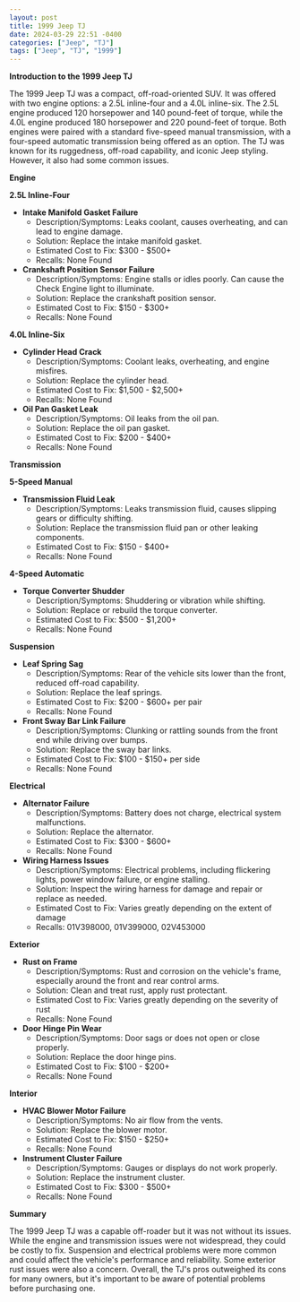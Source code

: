 ```yaml
---
layout: post
title: 1999 Jeep TJ
date: 2024-03-29 22:51 -0400
categories: ["Jeep", "TJ"]
tags: ["Jeep", "TJ", "1999"]
---
```

**Introduction to the 1999 Jeep TJ**

The 1999 Jeep TJ was a compact, off-road-oriented SUV. It was offered with two engine options: a 2.5L inline-four and a 4.0L inline-six. The 2.5L engine produced 120 horsepower and 140 pound-feet of torque, while the 4.0L engine produced 180 horsepower and 220 pound-feet of torque. Both engines were paired with a standard five-speed manual transmission, with a four-speed automatic transmission being offered as an option. The TJ was known for its ruggedness, off-road capability, and iconic Jeep styling. However, it also had some common issues.

**Engine**

**2.5L Inline-Four**

* **Intake Manifold Gasket Failure**
    * Description/Symptoms: Leaks coolant, causes overheating, and can lead to engine damage.
    * Solution: Replace the intake manifold gasket.
    * Estimated Cost to Fix: $300 - $500+
    * Recalls: None Found
* **Crankshaft Position Sensor Failure**
    * Description/Symptoms: Engine stalls or idles poorly. Can cause the Check Engine light to illuminate.
    * Solution: Replace the crankshaft position sensor.
    * Estimated Cost to Fix: $150 - $300+
    * Recalls: None Found

**4.0L Inline-Six**

* **Cylinder Head Crack**
    * Description/Symptoms: Coolant leaks, overheating, and engine misfires.
    * Solution: Replace the cylinder head.
    * Estimated Cost to Fix: $1,500 - $2,500+
    * Recalls: None Found
* **Oil Pan Gasket Leak**
    * Description/Symptoms: Oil leaks from the oil pan.
    * Solution: Replace the oil pan gasket.
    * Estimated Cost to Fix: $200 - $400+
    * Recalls: None Found

**Transmission**

**5-Speed Manual**

* **Transmission Fluid Leak**
    * Description/Symptoms: Leaks transmission fluid, causes slipping gears or difficulty shifting.
    * Solution: Replace the transmission fluid pan or other leaking components.
    * Estimated Cost to Fix: $150 - $400+
    * Recalls: None Found

**4-Speed Automatic**

* **Torque Converter Shudder**
    * Description/Symptoms: Shuddering or vibration while shifting.
    * Solution: Replace or rebuild the torque converter.
    * Estimated Cost to Fix: $500 - $1,200+
    * Recalls: None Found

**Suspension**

* **Leaf Spring Sag**
    * Description/Symptoms: Rear of the vehicle sits lower than the front, reduced off-road capability.
    * Solution: Replace the leaf springs.
    * Estimated Cost to Fix: $200 - $600+ per pair
    * Recalls: None Found
* **Front Sway Bar Link Failure**
    * Description/Symptoms: Clunking or rattling sounds from the front end while driving over bumps.
    * Solution: Replace the sway bar links.
    * Estimated Cost to Fix: $100 - $150+ per side
    * Recalls: None Found

**Electrical**

* **Alternator Failure**
    * Description/Symptoms: Battery does not charge, electrical system malfunctions.
    * Solution: Replace the alternator.
    * Estimated Cost to Fix: $300 - $600+
    * Recalls: None Found
* **Wiring Harness Issues**
    * Description/Symptoms: Electrical problems, including flickering lights, power window failure, or engine stalling.
    * Solution: Inspect the wiring harness for damage and repair or replace as needed.
    * Estimated Cost to Fix: Varies greatly depending on the extent of damage
    * Recalls: 01V398000, 01V399000, 02V453000

**Exterior**

* **Rust on Frame**
    * Description/Symptoms: Rust and corrosion on the vehicle's frame, especially around the front and rear control arms.
    * Solution: Clean and treat rust, apply rust protectant.
    * Estimated Cost to Fix: Varies greatly depending on the severity of rust
    * Recalls: None Found
* **Door Hinge Pin Wear**
    * Description/Symptoms: Door sags or does not open or close properly.
    * Solution: Replace the door hinge pins.
    * Estimated Cost to Fix: $100 - $200+
    * Recalls: None Found

**Interior**

* **HVAC Blower Motor Failure**
    * Description/Symptoms: No air flow from the vents.
    * Solution: Replace the blower motor.
    * Estimated Cost to Fix: $150 - $250+
    * Recalls: None Found
* **Instrument Cluster Failure**
    * Description/Symptoms: Gauges or displays do not work properly.
    * Solution: Replace the instrument cluster.
    * Estimated Cost to Fix: $300 - $500+
    * Recalls: None Found

**Summary**

The 1999 Jeep TJ was a capable off-roader but it was not without its issues. While the engine and transmission issues were not widespread, they could be costly to fix. Suspension and electrical problems were more common and could affect the vehicle's performance and reliability. Some exterior rust issues were also a concern. Overall, the TJ's pros outweighed its cons for many owners, but it's important to be aware of potential problems before purchasing one.

